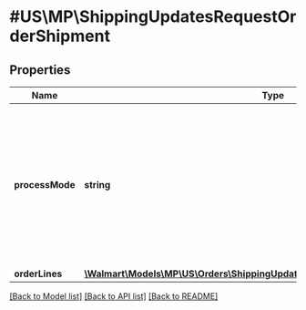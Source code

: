 # #US\MP\ShippingUpdatesRequestOrderShipment

## Properties

Name | Type | Description | Notes
------------ | ------------- | ------------- | -------------
**processMode** | **string** | Optional. Use this parameter only to update tracking information after order is shipped. Use 'PARTIAL_UPDATE' as value. Here PARTIAL_UPDATE will indicate that post shipment tracking information needs to be updated | [optional]
**orderLines** | [**\Walmart\Models\MP\US\Orders\ShippingUpdatesRequestOrderShipmentOrderLines**](ShippingUpdatesRequestOrderShipmentOrderLines.md) |  |


[[Back to Model list]](../) [[Back to API list]](../../Api/US/MP) [[Back to README]](../../README.md)
